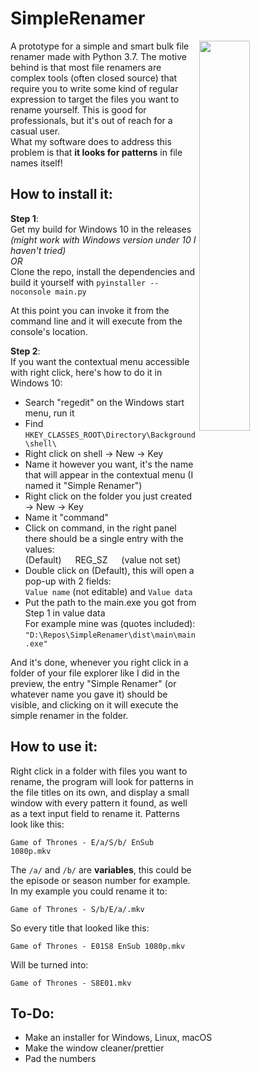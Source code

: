 # SimpleRenamer

<a href="https://www.youtube.com/watch?v=ADsyiEJWdpU&feature=youtu.be">
<img src="https://user-images.githubusercontent.com/27065646/66266362-66a3fa80-e824-11e9-90dd-4fa233ce3652.png" height="40%" width="40%" align="right">
</a>

A prototype for a simple and smart bulk file renamer made with Python 3.7.
The motive behind is that most file renamers are complex tools (often closed source)
that require you to write some kind of regular expression to target the files you want to rename yourself. This is good for professionals, but it's out of reach for a casual user.  
What my software does to address this problem is that **it looks for patterns** in file names itself!

## How to install it:
**Step 1**:  
Get my build for Windows 10 in the releases *(might work with Windows version under 10 I haven't tried)*  
*OR*  
Clone the repo, install the dependencies and build it yourself with `pyinstaller --noconsole main.py`

At this point you can invoke it from the command line and it will execute from the console's location.

**Step 2**:  
If you want the contextual menu accessible with right click, here's how to do it in Windows 10:  
* Search "regedit" on the Windows start menu, run it
* Find `HKEY_CLASSES_ROOT\Directory\Background\shell\`
* Right click on shell -> New -> Key
* Name it however you want, it's the name that will appear in the contextual menu
(I named it "Simple Renamer")
* Right click on the folder you just created -> New -> Key
* Name it "command"
* Click on command, in the right panel there should be a single entry with the values:   
(Default) &emsp; REG_SZ &emsp; (value not set)
* Double click on (Default), this will open a pop-up with 2 fields:  
`Value name` (not editable) and `Value data`
* Put the path to the main.exe you got from Step 1 in value data  
For example mine was (quotes included): `"D:\Repos\SimpleRenamer\dist\main\main.exe"`

And it's done, whenever you right click in a folder of your file explorer like I did in the preview, 
the entry "Simple Renamer" (or whatever name you gave it) should be visible, and clicking on it will execute 
the simple renamer in the folder.


## How to use it:
Right click in a folder with files you want to rename, 
the program will look for patterns in the file titles on its own, 
and display a small window with every pattern it found, as well as a text input field to rename it.
Patterns look like this:
```
Game of Thrones - E/a/S/b/ EnSub 1080p.mkv
```
The `/a/` and `/b/` are **variables**, this could be the episode or season number for example.  
In my example you could rename it to:
```
Game of Thrones - S/b/E/a/.mkv
```
So every title that looked like this:
```
Game of Thrones - E01S8 EnSub 1080p.mkv
```
Will be turned into:
```
Game of Thrones - S8E01.mkv
```

## To-Do:
* Make an installer for Windows, Linux, macOS
* Make the window cleaner/prettier
* Pad the numbers
